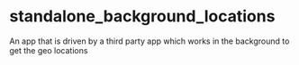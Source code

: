 # standalone_background_locations
An app that is driven by a third party app which works in the background to get the geo locations
